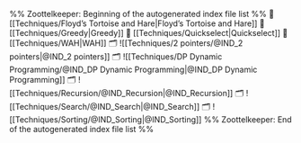 %% Zoottelkeeper: Beginning of the autogenerated index file list  %%
📄 [[Techniques/Floyd’s Tortoise and Hare|Floyd’s Tortoise and Hare]]
📄 [[Techniques/Greedy|Greedy]]
📄 [[Techniques/Quickselect|Quickselect]]
📄 [[Techniques/WAH|WAH]]
🗂️ ![[Techniques/2 pointers/@IND_2 pointers|@IND_2 pointers]]
🗂️ ![[Techniques/DP Dynamic Programming/@IND_DP Dynamic Programming|@IND_DP Dynamic Programming]]
🗂️ ![[Techniques/Recursion/@IND_Recursion|@IND_Recursion]]
🗂️ ![[Techniques/Search/@IND_Search|@IND_Search]]
🗂️ ![[Techniques/Sorting/@IND_Sorting|@IND_Sorting]]
%% Zoottelkeeper: End of the autogenerated index file list  %%
